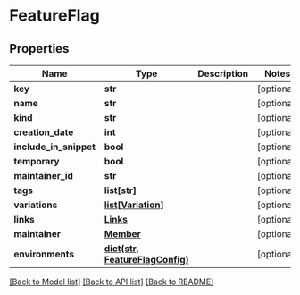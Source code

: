 # FeatureFlag

## Properties
Name | Type | Description | Notes
------------ | ------------- | ------------- | -------------
**key** | **str** |  | [optional] 
**name** | **str** |  | [optional] 
**kind** | **str** |  | [optional] 
**creation_date** | **int** |  | [optional] 
**include_in_snippet** | **bool** |  | [optional] 
**temporary** | **bool** |  | [optional] 
**maintainer_id** | **str** |  | [optional] 
**tags** | **list[str]** |  | [optional] 
**variations** | [**list[Variation]**](Variation.md) |  | [optional] 
**links** | [**Links**](Links.md) |  | [optional] 
**maintainer** | [**Member**](Member.md) |  | [optional] 
**environments** | [**dict(str, FeatureFlagConfig)**](FeatureFlagConfig.md) |  | [optional] 

[[Back to Model list]](../README.md#documentation-for-models) [[Back to API list]](../README.md#documentation-for-api-endpoints) [[Back to README]](../README.md)


